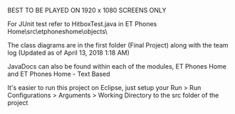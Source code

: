 BEST TO BE PLAYED ON 1920 x 1080 SCREENS ONLY

For JUnit test refer to HitboxTest.java in ET Phones Home\src\etphoneshome\objects\

The class diagrams are in the first folder (Final Project) along with the team log (Updated as of April 13, 2018 1:18 AM)

JavaDocs can also be found within each of the modules, ET Phones Home and ET Phones Home - Text Based

It's easier to run this project on Eclipse, just setup your Run > Run Configurations > Arguments > Working Directory to the src folder of the project
